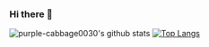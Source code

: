 ### Hi there 👋

<!--
**purple-cabbage0030/purple-cabbage0030** is a ✨ _special_ ✨ repository because its `README.md` (this file) appears on your GitHub profile.

Here are some ideas to get you started:

- 🔭 I’m currently working on ...
- 🌱 I’m currently learning ...
- 👯 I’m looking to collaborate on ...
- 🤔 I’m looking for help with ...
- 💬 Ask me about ...
- 📫 How to reach me: ...
- 😄 Pronouns: ...
- ⚡ Fun fact: ...
-->


![purple-cabbage0030's github stats](https://github-readme-stats.vercel.app/api?username=purple-cabbage0030&show_icons=true&hide_title=true&theme=dark)
[![Top Langs](https://github-readme-stats.vercel.app/api/top-langs/?username=purple-cabbage0030&layout=compact&theme=dark)](https://github.com/anuraghazra/github-readme-stats)

